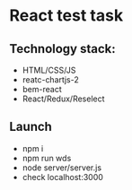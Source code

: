 # React test task

## Technology stack:
* HTML/CSS/JS
* reatc-chartjs-2
* bem-react
* React/Redux/Reselect

## Launch 
* npm i
* npm run wds
* node server/server.js
* check localhost:3000
